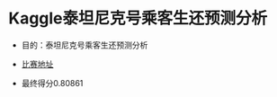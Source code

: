 # Kaggle泰坦尼克号乘客生还预测分析

- 目的：泰坦尼克号乘客生还预测分析

- [比赛地址](https://www.kaggle.com/c/titanic)

- 最终得分0.80861

  

